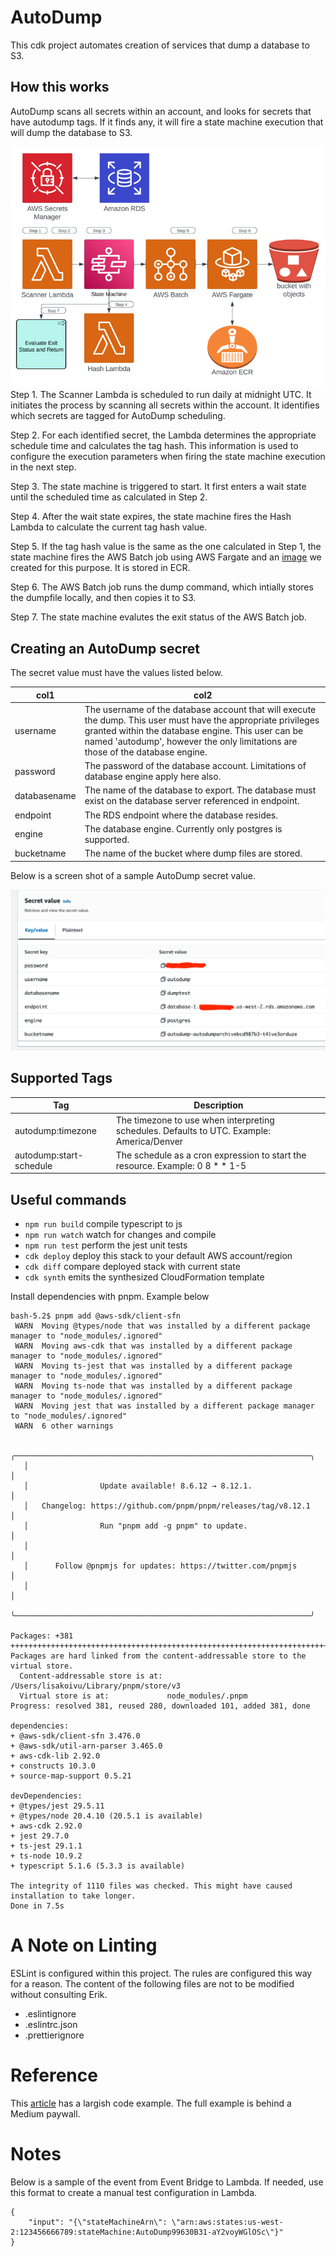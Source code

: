 # AutoDump

This cdk project automates creation of services that dump a database to S3.

## How this works
AutoDump scans all secrets within an account, and looks for secrets that have autodump tags. If it finds any, it will fire a state machine execution that will dump the database to S3.

![img/img3.png](img/img3.png)
Step 1. The Scanner Lambda is scheduled to run daily at midnight UTC. It initiates the process by scanning all secrets within the account. It identifies which secrets are tagged for AutoDump scheduling.

Step 2. For each identified secret, the Lambda determines the appropriate schedule time and calculates the tag hash. This information is used to configure the execution parameters when firing the state machine execution in the next step.

Step 3. The state machine is triggered to start. It first enters a wait state until the scheduled time as calculated in Step 2. 

Step 4. After the wait state expires, the state machine fires the Hash Lambda to calculate the current tag hash value. 

Step 5. If the tag hash value is the same as the one calculated in Step 1, the state machine fires the AWS Batch job using AWS Fargate and an [image](https://github.com/truemark/autodump-docker) we created for this purpose. It is stored in ECR.

Step 6. The AWS Batch job runs the dump command, which intially stores the dumpfile locally, and then copies it to S3.

Step 7. The state machine evalutes the exit status of the AWS Batch job. 

## Creating an AutoDump secret

The secret value must have the values listed below.

| col1 | col2                                                                                                                                                                                                                                                  | 
|--|-------------------------------------------------------------------------------------------------------------------------------------------------------------------------------------------------------------------------------------------------------|
| username | The username of the database account that will execute the dump. This user must have the appropriate privileges granted within the database engine. This user can be named 'autodump', however the only limitations are those of the database engine. |
| password | The password of the database account. Limitations of database engine apply here also.                                                                                                                                                                 |
| databasename | The name of the database to export. The database must exist on the database server referenced in endpoint.                                                                                                                                            |
| endpoint | The RDS endpoint where the database resides.                                                                                                                                                                                                          |
| engine | The database engine. Currently only postgres is supported.                                                                                                                                                                                            |
| bucketname | The name of the bucket where dump files are stored.                                                                                                                                                                                                   |

Below is a screen shot of a sample AutoDump secret value.

![img/img.png](img/img.png)

## Supported Tags

| Tag                     | Description                                                                                                        |
|-------------------------|--------------------------------------------------------------------------------------------------------------------|
| autodump:timezone       | The timezone to use when interpreting schedules. Defaults to UTC. Example: America/Denver                          |
| autodump:start-schedule | The schedule as a cron expression to start the resource. Example: 0 8 * * 1-5      

## Useful commands

-   `npm run build` compile typescript to js
-   `npm run watch` watch for changes and compile
-   `npm run test` perform the jest unit tests
-   `cdk deploy` deploy this stack to your default AWS account/region
-   `cdk diff` compare deployed stack with current state
-   `cdk synth` emits the synthesized CloudFormation template

Install dependencies with pnpm. Example below

```agsl
bash-5.2$ pnpm add @aws-sdk/client-sfn
 WARN  Moving @types/node that was installed by a different package manager to "node_modules/.ignored"
 WARN  Moving aws-cdk that was installed by a different package manager to "node_modules/.ignored"
 WARN  Moving ts-jest that was installed by a different package manager to "node_modules/.ignored"
 WARN  Moving ts-node that was installed by a different package manager to "node_modules/.ignored"
 WARN  Moving jest that was installed by a different package manager to "node_modules/.ignored"
 WARN  6 other warnings

   ╭──────────────────────────────────────────────────────────────────╮
   │                                                                  │
   │                Update available! 8.6.12 → 8.12.1.                │
   │   Changelog: https://github.com/pnpm/pnpm/releases/tag/v8.12.1   │
   │                Run "pnpm add -g pnpm" to update.                 │
   │                                                                  │
   │      Follow @pnpmjs for updates: https://twitter.com/pnpmjs      │
   │                                                                  │
   ╰──────────────────────────────────────────────────────────────────╯

Packages: +381
++++++++++++++++++++++++++++++++++++++++++++++++++++++++++++++++++++++++++++++++++++++++++++++++++++++++++
Packages are hard linked from the content-addressable store to the virtual store.
  Content-addressable store is at: /Users/lisakoivu/Library/pnpm/store/v3
  Virtual store is at:             node_modules/.pnpm
Progress: resolved 381, reused 280, downloaded 101, added 381, done

dependencies:
+ @aws-sdk/client-sfn 3.476.0
+ @aws-sdk/util-arn-parser 3.465.0
+ aws-cdk-lib 2.92.0
+ constructs 10.3.0
+ source-map-support 0.5.21

devDependencies:
+ @types/jest 29.5.11
+ @types/node 20.4.10 (20.5.1 is available)
+ aws-cdk 2.92.0
+ jest 29.7.0
+ ts-jest 29.1.1
+ ts-node 10.9.2
+ typescript 5.1.6 (5.3.3 is available)

The integrity of 1110 files was checked. This might have caused installation to take longer.
Done in 7.5s

```

# A Note on Linting

ESLint is configured within this project. The rules are configured this way for a reason. The content of the following files are not to be modified without consulting Erik.

-   .eslintignore
-   .eslintrc.json
-   .prettierignore

# Reference

This [article](https://medium.com/tysonworks/manage-batch-jobs-with-aws-batch-1f91229b1b6e) has a largish code example. The full example is behind a Medium paywall.

# Notes
Below is a sample of the event from Event Bridge to Lambda. If needed, use this format to create a manual test configuration in Lambda.
```angular2html
{
    "input": "{\"stateMachineArn\": \"arn:aws:states:us-west-2:123456666789:stateMachine:AutoDump99630B31-aY2voyWGlOSc\"}"
}
```

